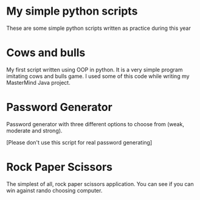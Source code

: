 # My simple python scripts
These are some simple python scripts written as practice during 
this year

# Cows and bulls
My first script written using OOP in python.
It is a very simple program imitating cows and bulls game.
I used some of this code while writing my MasterMind Java project.


# Password Generator
Password generator with three different options to choose from (weak,
moderate and strong). 

[Please don't use this script for real password generating]

# Rock Paper Scissors
The simplest of all, rock paper scissors application. You can
see if you can win against rando choosing computer.